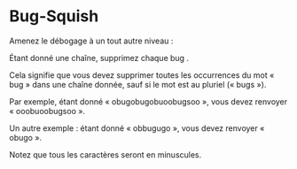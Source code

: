 # Bug-Squish

Amenez le débogage à un tout autre niveau :

Étant donné une chaîne, supprimez chaque bug .

Cela signifie que vous devez supprimer toutes les occurrences du mot « bug » dans une chaîne donnée, sauf si le mot est au pluriel (« bugs »).

Par exemple, étant donné « obugobugobuoobugsoo », vous devez renvoyer « ooobuoobugsoo ».

Un autre exemple : étant donné « obbugugo », vous devez renvoyer « obugo ».

Notez que tous les caractères seront en minuscules.
